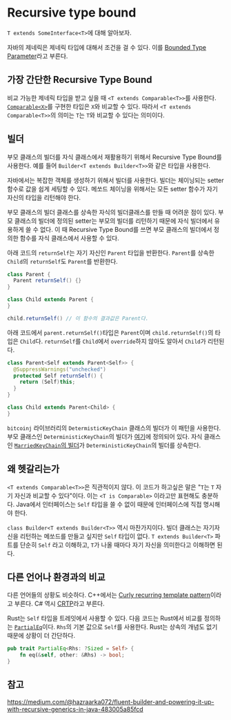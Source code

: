 # Recursive type bound

`T extends SomeInterface<T>`에 대해 알아보자.

자바의 제네릭은 제네릭 타입에 대해서 조건을 걸 수 있다. 이를 [Bounded
Type
Parameter](https://docs.oracle.com/javase/tutorial/java/generics/bounded.html)라고
부른다.

## 가장 간단한 Recursive Type Bound

비교 가능한 제네릭 타입을 받고 싶을 때 `<T extends Comparable<T>>`를
사용한다.
[`Comparable<X>`](https://docs.oracle.com/javase/8/docs/api/java/lang/Comparable.html)를
구현한 타입은 `X`와 비교할 수 있다. 따라서 `<T extends
Comparable<T>>`의 의미는 `T`는 `T`와 비교할 수 있다는 의미이다.

## 빌더

부모 클래스의 빌더를 자식 클래스에서 재활용하기 위해서 Recursive Type
Bound를 사용한다. 예를 들어 `Builder<T extends Builder<T>>`와 같은
타입을 사용한다.

자바에서는 복잡한 객체를 생성하기 위해서 빌더를 사용한다. 빌더는
체이닝되는 setter 함수로 값을 쉽게 세팅할 수 있다. 메쏘드 체이닝을
위해서는 모든 setter 함수가 자기 자신의 타입을 리턴해야 한다.

부모 클래스의 빌더 클래스를 상속한 자식의 빌더클래스를 만들 때 어려운
점이 있다. 부모 클래스의 빌더에 정의된 setter는 부모의 빌더를 리턴하기
때문에 자식 빌더에서 유용하게 쓸 수 없다. 이 때 Recursive Type Bound를
쓰면 부모 클래스의 빌더에서 정의한 함수를 자식 클래스에서 사용할 수
있다.

아래 코드의 `returnSelf`는 자기 자신인 `Parent` 타입을 반환한다.
`Parent`를 상속한 `Child`의 `returnSelf`도 `Parent`를 반환한다.

```java
class Parent {
  Parent returnSelf() {}
}

class Child extends Parent {
}

child.returnSelf() // 이 함수의 결과값은 Parent다.
```

아래 코드에서 `parent.returnSelf()`타입은 `Parent`이며
`child.returnSelf()`의 타입은 `Child`다. `returnSelf`를 `Child`에서
`override`하지 않아도 알아서 `Child`가 리턴된다.

```java
class Parent<Self extends Parent<Self>> {
  @SuppressWarnings("unchecked")
  protected Self returnSelf() {
    return (Self)this;
  }
}

class Child extends Parent<Child> {
}
```

`bitcoinj` 라이브러리의 `DetermisticKeyChain` 클래스의 빌더가 이
패턴을 사용한다. 부모 클래스인 `DeterministicKeyChain`의 빌더가
[여기](https://github.com/bitcoinj/bitcoinj/blob/68097e11f673ddaf16ec4e2f71f7e676d581f350/core/src/main/java/org/bitcoinj/wallet/DeterministicKeyChain.java#L167)에
정의되어 있다. 자식 클래스인 [`MarriedKeyChain`의
빌더](https://github.com/bitcoinj/bitcoinj/blob/68097e11f673ddaf16ec4e2f71f7e676d581f350/core/src/main/java/org/bitcoinj/wallet/MarriedKeyChain.java#L66)가
`DeterministicKeyChain`의 빌더를 상속한다.

## 왜 헷갈리는가

`<T extends Comparable<T>>`은 직관적이지 않다. 이 코드가 하고싶은 말은
"`T`는 `T` 자기 자신과 비교할 수 있다"이다. 이는 `<T is Comparable>`
이라고만 표현해도 충분하다. Java에서 인터페이스는 `Self` 타입을 쓸 수
없이 때문에 인터페이스에 직접 명시해야 한다.

`class Builder<T extends Builder<T>>` 역시 마찬가지이다. 빌더 클래스는
자기자신을 리턴하는 메쏘드를 만들고 싶지만 `Self` 타입이 없다. `T
extends Builder<T>` 파트를 단순히 `Self` 라고 이해하고, `T`가 나올
때마다 자기 자신을 의미한다고 이해하면 된다.

## 다른 언어나 환경과의 비교

다른 언어들의 상황도 비슷하다. C++에서는 [Curly recurring template
pattern](https://en.wikipedia.org/wiki/Curiously_recurring_template_pattern)이라고
부른다. C# 역시
[CRTP](https://blog.arkanosoft.com/index.php/crtp-c/)라고 부른다.

Rust는 `Self` 타입을 트레잇에서 사용할 수 있다. 다음 코드는 Rust에서
비교를 정의하는
[`PartialEq`](https://doc.rust-lang.org/std/cmp/trait.PartialEq.html)이다.
`Rhs`의 기본 값으로 `Self`를 사용한다. Rust는 상속의 개념도 없기
때문에 상황이 더 간단하다.

```rust
pub trait PartialEq<Rhs: ?Sized = Self> {
    fn eq(&self, other: &Rhs) -> bool;
}
```

## 참고

<https://medium.com/@hazraarka072/fluent-builder-and-powering-it-up-with-recursive-generics-in-java-483005a85fcd>
